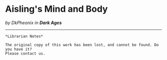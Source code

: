 # Aisling's Mind and Body

_by DkPheonix in **Dark Ages**_

***

```
*Librarian Notes*

The original copy of this work has been lost, and cannot be found. Do you have it?
Please contact us.
```
